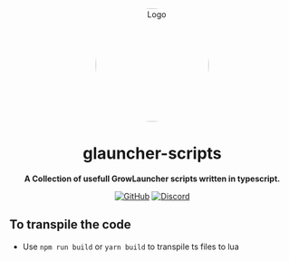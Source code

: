 <div align="center">

<img src="https://i.kagchi.my.id/nezuko.png" alt="Logo" width="200px" height="200px" style="border-radius:50%"/>

# glauncher-scripts

**A Collection of usefull GrowLauncher scripts written in typescript.**

[![GitHub](https://img.shields.io/github/license/KagChi/glauncher-scripts)](https://github.com/KagChi/glauncher-scripts/blob/main/LICENSE)
[![Discord](https://discordapp.com/api/guilds/785715968608567297/embed.png)](https://nezu.my.id)

</div>

## To transpile the code
- Use `npm run build` or `yarn build` to transpile ts files to lua